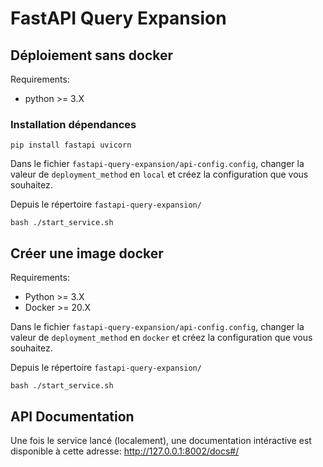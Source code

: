 # FastAPI Query Expansion

## Déploiement sans docker

Requirements: 
- python >= 3.X

### Installation dépendances

```
pip install fastapi uvicorn
```

Dans le fichier `fastapi-query-expansion/api-config.config`, changer la valeur de `deployment_method` en `local` et créez la configuration que vous souhaitez.

Depuis le répertoire `fastapi-query-expansion/`

```
bash ./start_service.sh
```

## Créer une image docker

Requirements:
- Python >= 3.X
- Docker >= 20.X

Dans le fichier `fastapi-query-expansion/api-config.config`, changer la valeur de `deployment_method` en `docker` et créez la configuration que vous souhaitez.

Depuis le répertoire `fastapi-query-expansion/`

```
bash ./start_service.sh
```

## API Documentation

Une fois le service lancé (localement), une documentation intéractive est disponible à cette adresse: http://127.0.0.1:8002/docs#/
